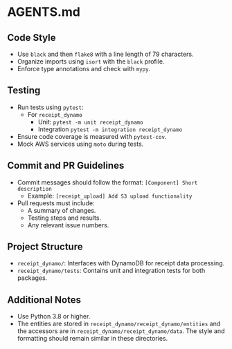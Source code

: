 # AGENTS.md

## Code Style

- Use `black` and then `flake8` with a line length of 79 characters.
- Organize imports using `isort` with the `black` profile.
- Enforce type annotations and check with `mypy`.

## Testing

- Run tests using `pytest`:
  - For `receipt_dynamo`
    - Unit: `pytest -m unit receipt_dynamo`
    - Integration `pytest -m integration receipt_dynamo`
- Ensure code coverage is measured with `pytest-cov`.
- Mock AWS services using `moto` during tests.

## Commit and PR Guidelines

- Commit messages should follow the format: `[Component] Short description`
  - Example: `[receipt_upload] Add S3 upload functionality`
- Pull requests must include:
  - A summary of changes.
  - Testing steps and results.
  - Any relevant issue numbers.

## Project Structure

- `receipt_dynamo/`: Interfaces with DynamoDB for receipt data processing.
- `receipt_dynamo/tests`: Contains unit and integration tests for both packages.

## Additional Notes

- Use Python 3.8 or higher.
- The entities are stored in `receipt_dynamo/receipt_dynamo/entities` and the accessors are in `receipt_dynamo/receipt_dynamo/data`. The style and formatting should remain similar in these directories.
